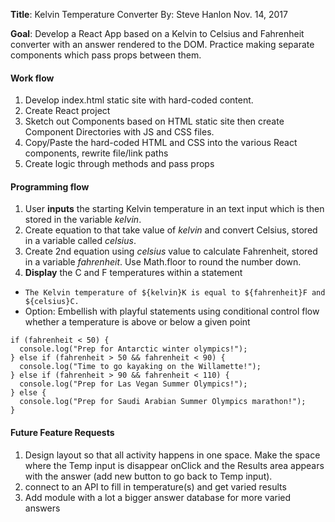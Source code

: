 __Title__: Kelvin Temperature Converter
By: Steve Hanlon Nov. 14, 2017

__Goal__: Develop a React App based on a Kelvin to Celsius and Fahrenheit converter with an answer rendered to the DOM.  Practice making separate components which pass props between them.

#### Work flow
1. Develop index.html static site with hard-coded content.
2. Create React project
3. Sketch out Components based on HTML static site then create Component Directories with JS and CSS files.
4. Copy/Paste the hard-coded HTML and CSS into the various React components, rewrite file/link paths
5. Create logic through methods and pass props

#### Programming flow
1. User **inputs** the starting Kelvin temperature in an text input which is then stored in the variable _kelvin_.
2. Create equation to that take value of _kelvin_ and convert Celsius, stored in a variable called _celsius_.
3. Create 2nd equation using _celsius_ value to calculate Fahrenheit, stored in a variable _fahrenheit_.  Use Math.floor to round the number down.
4. **Display** the C and F temperatures
within a statement
 * `The Kelvin temperature of ${kelvin}K is equal to ${fahrenheit}F and ${celsius}C.`
 * Option: Embellish with playful statements using conditional control flow whether a temperature is above or below a given point
```
if (fahrenheit < 50) {
  console.log("Prep for Antarctic winter olympics!");
} else if (fahrenheit > 50 && fahrenheit < 90) {
  console.log("Time to go kayaking on the Willamette!");
} else if (fahrenheit > 90 && fahrenheit < 110) {
  console.log("Prep for Las Vegan Summer Olympics!");
} else {
  console.log("Prep for Saudi Arabian Summer Olympics marathon!");
}
```

#### Future Feature Requests
1. Design layout so that all activity happens in one space. Make the space where the Temp input is disappear onClick and the Results area appears with the answer (add new button to go back to Temp input).
2. connect to an API to fill in temperature(s) and get varied results
3. Add module with a lot a bigger answer database for more varied answers
